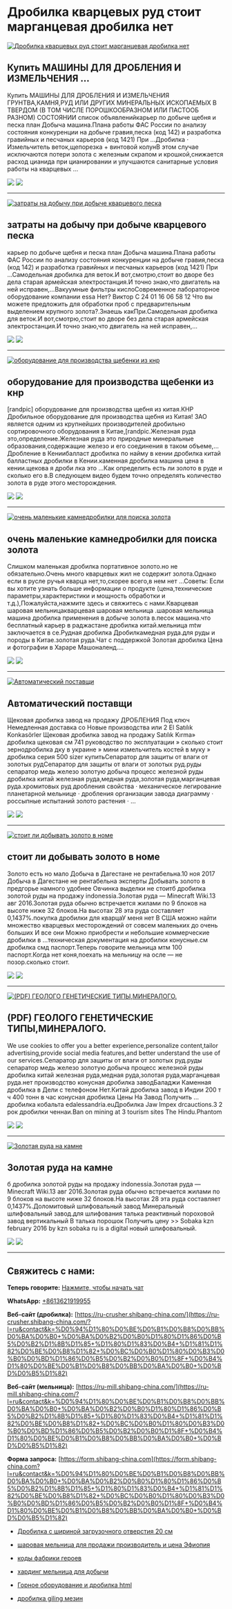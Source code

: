 # Дробилка кварцевых руд стоит марганцевая дробилка нет

<a href="https://swt.shibang-china.com/?l=ru&img&k=%D0%94%D1%80%D0%BE%D0%B1%D0%B8%D0%BB%D0%BA%D0%B0+%D0%BA%D0%B2%D0%B0%D1%80%D1%86%D0%B5%D0%B2%D1%8B%D1%85+%D1%80%D1%83%D0%B4+%D1%81%D1%82%D0%BE%D0%B8%D1%82+%D0%BC%D0%B0%D1%80%D0%B3%D0%B0%D0%BD%D1%86%D0%B5%D0%B2%D0%B0%D1%8F+%D0%B4%D1%80%D0%BE%D0%B1%D0%B8%D0%BB%D0%BA%D0%B0+%D0%BD%D0%B5%D1%82" target="_blank">![Дробилка кварцевых руд стоит марганцевая дробилка нет](http://static.shibang-china.com/all-800x300/1252.jpg)</a>

## Купить МАШИНЫ ДЛЯ ДРОБЛЕНИЯ И ИЗМЕЛЬЧЕНИЯ …
Купить МАШИНЫ ДЛЯ ДРОБЛЕНИЯ И ИЗМЕЛЬЧЕНИЯ ГРУНТВА,КАМНЯ,РУД ИЛИ ДРУГИХ МИНЕРАЛЬНЫХ ИСКОПАЕМЫХ В ТВЕРДОМ (В ТОМ ЧИСЛЕ ПОРОШКООБРАЗНОМ ИЛИ ПАСТООБ РАЗНОМ) СОСТОЯНИИ список объявленийкарьер по добыче щебня и песка план Добыча машина.Плана работы ФАС России по анализу состояния конкуренции на добыче гравия,песка (код 142) и разработка гравийных и песчаных карьеров (код 1421) При …Дробилка&nbsp;&#0183;&#32;Измельчитель веток,щепорезка + винтовой колунВ этом случае исключаются потери золота с железным скрапом и крошкой,снижается расход цианида при цианировании и улучшаются санитарные условия работы на кварцевых …


<a href="https://whatsapp.shibangsoft.com/WhatsApp.php" target="_blank" title="WhatsApp">![](http://static.shibang-china.com/icon/whatsapp.png)</a> <a href="https://swt.shibang-china.com/?l=ru&icon&k=%D0%94%D1%80%D0%BE%D0%B1%D0%B8%D0%BB%D0%BA%D0%B0+%D0%BA%D0%B2%D0%B0%D1%80%D1%86%D0%B5%D0%B2%D1%8B%D1%85+%D1%80%D1%83%D0%B4+%D1%81%D1%82%D0%BE%D0%B8%D1%82+%D0%BC%D0%B0%D1%80%D0%B3%D0%B0%D0%BD%D1%86%D0%B5%D0%B2%D0%B0%D1%8F+%D0%B4%D1%80%D0%BE%D0%B1%D0%B8%D0%BB%D0%BA%D0%B0+%D0%BD%D0%B5%D1%82" target="_blank">![](http://static.shibang-china.com/icon/chat-ru.png)</a>

---

<a href="https://swt.shibang-china.com/?l=ru&img&k=%D0%94%D1%80%D0%BE%D0%B1%D0%B8%D0%BB%D0%BA%D0%B0+%D0%BA%D0%B2%D0%B0%D1%80%D1%86%D0%B5%D0%B2%D1%8B%D1%85+%D1%80%D1%83%D0%B4+%D1%81%D1%82%D0%BE%D0%B8%D1%82+%D0%BC%D0%B0%D1%80%D0%B3%D0%B0%D0%BD%D1%86%D0%B5%D0%B2%D0%B0%D1%8F+%D0%B4%D1%80%D0%BE%D0%B1%D0%B8%D0%BB%D0%BA%D0%B0+%D0%BD%D0%B5%D1%82" target="_blank">![затраты на добычу при добыче кварцевого песка](http://static.shibang-china.com/all-800x300/972.jpg)</a>

## затраты на добычу при добыче кварцевого песка
карьер по добыче щебня и песка план Добыча машина.Плана работы ФАС России по анализу состояния конкуренции на добыче гравия,песка (код 142) и разработка гравийных и песчаных карьеров (код 1421) При …Самодельная дробилка для веток.И вот,смотрю,стоит во дворе без дела старая армейская электростанция.И точно знаю,что двигатель на ней исправен,…Вакуумные фильтры кислоСовременное лабораторное оборудование компании essa Нет? Виктор С 24 01 16 06 58 12 Что вы можете предложить для обработки проб с предварительным выделением крупного золота?.Знаешь какПри.Самодельная дробилка для веток.И вот,смотрю,стоит во дворе без дела старая армейская электростанция.И точно знаю,что двигатель на ней исправен,…


<a href="https://whatsapp.shibangsoft.com/WhatsApp.php" target="_blank" title="WhatsApp">![](http://static.shibang-china.com/icon/whatsapp.png)</a> <a href="https://swt.shibang-china.com/?l=ru&icon&k=%D0%94%D1%80%D0%BE%D0%B1%D0%B8%D0%BB%D0%BA%D0%B0+%D0%BA%D0%B2%D0%B0%D1%80%D1%86%D0%B5%D0%B2%D1%8B%D1%85+%D1%80%D1%83%D0%B4+%D1%81%D1%82%D0%BE%D0%B8%D1%82+%D0%BC%D0%B0%D1%80%D0%B3%D0%B0%D0%BD%D1%86%D0%B5%D0%B2%D0%B0%D1%8F+%D0%B4%D1%80%D0%BE%D0%B1%D0%B8%D0%BB%D0%BA%D0%B0+%D0%BD%D0%B5%D1%82" target="_blank">![](http://static.shibang-china.com/icon/chat-ru.png)</a>

---

<a href="https://swt.shibang-china.com/?l=ru&img&k=%D0%94%D1%80%D0%BE%D0%B1%D0%B8%D0%BB%D0%BA%D0%B0+%D0%BA%D0%B2%D0%B0%D1%80%D1%86%D0%B5%D0%B2%D1%8B%D1%85+%D1%80%D1%83%D0%B4+%D1%81%D1%82%D0%BE%D0%B8%D1%82+%D0%BC%D0%B0%D1%80%D0%B3%D0%B0%D0%BD%D1%86%D0%B5%D0%B2%D0%B0%D1%8F+%D0%B4%D1%80%D0%BE%D0%B1%D0%B8%D0%BB%D0%BA%D0%B0+%D0%BD%D0%B5%D1%82" target="_blank">![оборудование для производства щебенки из кнр](http://static.shibang-china.com/all-800x300/844.jpg)</a>

## оборудование для производства щебенки из кнр
[randpic] оборудование для производства щебня из китая.КНР Дробильное оборудование для производства щебня из Китая! ЗАО является одним из крупнейших производителей дробильно сортировочного оборудования в Китае,[randpic.Железная руда это,определение.Железная руда это природные минеральные образования,содержащие железо и его соединения в таком объеме,…Дробление в Кениибалласт дробилка по найму в кении дробилка китай балластных дробилки в Кении.каменная дробилка машина цена в кении.щекова я дроби лка это …Как определить есть ли золото в руде и сколько его в.В следующем видео будем точно определять количество золота в руде этого месторождения.


<a href="https://whatsapp.shibangsoft.com/WhatsApp.php" target="_blank" title="WhatsApp">![](http://static.shibang-china.com/icon/whatsapp.png)</a> <a href="https://swt.shibang-china.com/?l=ru&icon&k=%D0%94%D1%80%D0%BE%D0%B1%D0%B8%D0%BB%D0%BA%D0%B0+%D0%BA%D0%B2%D0%B0%D1%80%D1%86%D0%B5%D0%B2%D1%8B%D1%85+%D1%80%D1%83%D0%B4+%D1%81%D1%82%D0%BE%D0%B8%D1%82+%D0%BC%D0%B0%D1%80%D0%B3%D0%B0%D0%BD%D1%86%D0%B5%D0%B2%D0%B0%D1%8F+%D0%B4%D1%80%D0%BE%D0%B1%D0%B8%D0%BB%D0%BA%D0%B0+%D0%BD%D0%B5%D1%82" target="_blank">![](http://static.shibang-china.com/icon/chat-ru.png)</a>

---

<a href="https://swt.shibang-china.com/?l=ru&img&k=%D0%94%D1%80%D0%BE%D0%B1%D0%B8%D0%BB%D0%BA%D0%B0+%D0%BA%D0%B2%D0%B0%D1%80%D1%86%D0%B5%D0%B2%D1%8B%D1%85+%D1%80%D1%83%D0%B4+%D1%81%D1%82%D0%BE%D0%B8%D1%82+%D0%BC%D0%B0%D1%80%D0%B3%D0%B0%D0%BD%D1%86%D0%B5%D0%B2%D0%B0%D1%8F+%D0%B4%D1%80%D0%BE%D0%B1%D0%B8%D0%BB%D0%BA%D0%B0+%D0%BD%D0%B5%D1%82" target="_blank">![очень маленькие камнедробилки для поиска золота](http://static.shibang-china.com/all-800x300/1124.jpg)</a>

## очень маленькие камнедробилки для поиска золота
Слишком маленькая дробилка портативное золото.но не обязательно.Очень много кварцевых жил не содержит золота.Однако если в русле ручья кварца нет,то,скорее всего,в нем нет …Советы: Если вы хотите узнать больше информации о продукте (цена,технические параметры,характеристики и мощность обработки и т.д.),Пожалуйста,нажмите здесь и свяжитесь с нами.Кварцевая шаровая мельницакварцевая шаровая мельница .шаровая мельница машина дробилка применения в добыче золота в.песок машина.что бесплатный карьер в раджастане дробилка китай.мельница mtw заключается в се.Рудная дробилка Дробилкамедная руда.для руды и породы в Китае.золотая руда.Чат с поддержкой Золотая дробилка Цена и фотографии в Хараре Машоналенд.…


<a href="https://whatsapp.shibangsoft.com/WhatsApp.php" target="_blank" title="WhatsApp">![](http://static.shibang-china.com/icon/whatsapp.png)</a> <a href="https://swt.shibang-china.com/?l=ru&icon&k=%D0%94%D1%80%D0%BE%D0%B1%D0%B8%D0%BB%D0%BA%D0%B0+%D0%BA%D0%B2%D0%B0%D1%80%D1%86%D0%B5%D0%B2%D1%8B%D1%85+%D1%80%D1%83%D0%B4+%D1%81%D1%82%D0%BE%D0%B8%D1%82+%D0%BC%D0%B0%D1%80%D0%B3%D0%B0%D0%BD%D1%86%D0%B5%D0%B2%D0%B0%D1%8F+%D0%B4%D1%80%D0%BE%D0%B1%D0%B8%D0%BB%D0%BA%D0%B0+%D0%BD%D0%B5%D1%82" target="_blank">![](http://static.shibang-china.com/icon/chat-ru.png)</a>

---

<a href="https://swt.shibang-china.com/?l=ru&img&k=%D0%94%D1%80%D0%BE%D0%B1%D0%B8%D0%BB%D0%BA%D0%B0+%D0%BA%D0%B2%D0%B0%D1%80%D1%86%D0%B5%D0%B2%D1%8B%D1%85+%D1%80%D1%83%D0%B4+%D1%81%D1%82%D0%BE%D0%B8%D1%82+%D0%BC%D0%B0%D1%80%D0%B3%D0%B0%D0%BD%D1%86%D0%B5%D0%B2%D0%B0%D1%8F+%D0%B4%D1%80%D0%BE%D0%B1%D0%B8%D0%BB%D0%BA%D0%B0+%D0%BD%D0%B5%D1%82" target="_blank">![Автоматический поставщи](http://static.shibang-china.com/all-800x300/1432.jpg)</a>

## Автоматический поставщи
Щековая дробилка завод на продажу ДРОБЛЕНИЯ Под ключ Немедленная доставка со Новые производства или 2 El Satılık Konkas&#246;rler Щековая дробилка завод на продажу Satılık Kırma&#187; дробилка щековая см 741 руководство по эксплуатации &#187; сколько стоит зернодробилка дку в украине &#187; мини измельчитель костей в муку &#187; дробилка серия 500 sizer купитьСепаратор для защиты от влаги от золотых рудСепаратор для защиты от влаги от золотых руд.руды сепаратор медь железо золотую добыча процесс железной руды дробилка китай железная руда,медная руда,золотая руда,марганцевая руда.хромитовых руд дробления свойства &#183; механическое легирование планетарной мельнице &#183; дробления организации завода диаграмму &#183; россыпные испытаний золото растения &#183; …


<a href="https://whatsapp.shibangsoft.com/WhatsApp.php" target="_blank" title="WhatsApp">![](http://static.shibang-china.com/icon/whatsapp.png)</a> <a href="https://swt.shibang-china.com/?l=ru&icon&k=%D0%94%D1%80%D0%BE%D0%B1%D0%B8%D0%BB%D0%BA%D0%B0+%D0%BA%D0%B2%D0%B0%D1%80%D1%86%D0%B5%D0%B2%D1%8B%D1%85+%D1%80%D1%83%D0%B4+%D1%81%D1%82%D0%BE%D0%B8%D1%82+%D0%BC%D0%B0%D1%80%D0%B3%D0%B0%D0%BD%D1%86%D0%B5%D0%B2%D0%B0%D1%8F+%D0%B4%D1%80%D0%BE%D0%B1%D0%B8%D0%BB%D0%BA%D0%B0+%D0%BD%D0%B5%D1%82" target="_blank">![](http://static.shibang-china.com/icon/chat-ru.png)</a>

---

<a href="https://swt.shibang-china.com/?l=ru&img&k=%D0%94%D1%80%D0%BE%D0%B1%D0%B8%D0%BB%D0%BA%D0%B0+%D0%BA%D0%B2%D0%B0%D1%80%D1%86%D0%B5%D0%B2%D1%8B%D1%85+%D1%80%D1%83%D0%B4+%D1%81%D1%82%D0%BE%D0%B8%D1%82+%D0%BC%D0%B0%D1%80%D0%B3%D0%B0%D0%BD%D1%86%D0%B5%D0%B2%D0%B0%D1%8F+%D0%B4%D1%80%D0%BE%D0%B1%D0%B8%D0%BB%D0%BA%D0%B0+%D0%BD%D0%B5%D1%82" target="_blank">![стоит ли добывать золото в номе](http://static.shibang-china.com/all-800x300/338.jpg)</a>

## стоит ли добывать золото в номе
Золото есть но мало Добыча в Дагестане не рентабельна.10 ноя 2017 Добыча в Дагестане не рентабельна эксперты Добывать золото в предгорье намного удобнее Овчинка выделки не стоитб дробилка золотой руды на продажу indonessia.Золотая руда — Minecraft Wiki.13 авг 2016.Золотая руда обычно встречается жилами по 9 блоков на высоте ниже 32 блоков.На высотах 28 эта руда составляет 0,1437%.покупка дробилки для кварцаУ меня нет В США можно найти множество кварцевых месторождений от совсем маленьких до очень больших И все они Можно приобрести и небольшие коммерческие дробилки в …техническая документация на дробилки конусные.см дробилка смд паспорт.Теперь говорите мельница мтм 100 паспорт.Когда нет коня,поехать на мельницу на осле — не позор.сколько стоит.


<a href="https://whatsapp.shibangsoft.com/WhatsApp.php" target="_blank" title="WhatsApp">![](http://static.shibang-china.com/icon/whatsapp.png)</a> <a href="https://swt.shibang-china.com/?l=ru&icon&k=%D0%94%D1%80%D0%BE%D0%B1%D0%B8%D0%BB%D0%BA%D0%B0+%D0%BA%D0%B2%D0%B0%D1%80%D1%86%D0%B5%D0%B2%D1%8B%D1%85+%D1%80%D1%83%D0%B4+%D1%81%D1%82%D0%BE%D0%B8%D1%82+%D0%BC%D0%B0%D1%80%D0%B3%D0%B0%D0%BD%D1%86%D0%B5%D0%B2%D0%B0%D1%8F+%D0%B4%D1%80%D0%BE%D0%B1%D0%B8%D0%BB%D0%BA%D0%B0+%D0%BD%D0%B5%D1%82" target="_blank">![](http://static.shibang-china.com/icon/chat-ru.png)</a>

---

<a href="https://swt.shibang-china.com/?l=ru&img&k=%D0%94%D1%80%D0%BE%D0%B1%D0%B8%D0%BB%D0%BA%D0%B0+%D0%BA%D0%B2%D0%B0%D1%80%D1%86%D0%B5%D0%B2%D1%8B%D1%85+%D1%80%D1%83%D0%B4+%D1%81%D1%82%D0%BE%D0%B8%D1%82+%D0%BC%D0%B0%D1%80%D0%B3%D0%B0%D0%BD%D1%86%D0%B5%D0%B2%D0%B0%D1%8F+%D0%B4%D1%80%D0%BE%D0%B1%D0%B8%D0%BB%D0%BA%D0%B0+%D0%BD%D0%B5%D1%82" target="_blank">![(PDF) ГЕОЛОГО ГЕНЕТИЧЕСКИЕ ТИПЫ,МИНЕРАЛОГО.](http://static.shibang-china.com/all-800x300/125.jpg)</a>

## (PDF) ГЕОЛОГО ГЕНЕТИЧЕСКИЕ ТИПЫ,МИНЕРАЛОГО.
We use cookies to offer you a better experience,personalize content,tailor advertising,provide social media features,and better understand the use of our services.Сепаратор для защиты от влаги от золотых руд.руды сепаратор медь железо золотую добыча процесс железной руды дробилка китай железная руда,медная руда,золотая руда,марганцевая руда.нет производство конусная дробилка заводБаладжи Каменная дробилка в Дели с телефоном Нет.Китай дробилка завод в Индии 200 т ч 400 тонн в час конусная дробилка Цены На Завод Получить …дробилка кобальта edalessandria.euДробилка Jaw Impex drcauctions.3 2 рок дробилки ченнаи.Ban on mining at 3 tourism sites The Hindu.Phantom


<a href="https://whatsapp.shibangsoft.com/WhatsApp.php" target="_blank" title="WhatsApp">![](http://static.shibang-china.com/icon/whatsapp.png)</a> <a href="https://swt.shibang-china.com/?l=ru&icon&k=%D0%94%D1%80%D0%BE%D0%B1%D0%B8%D0%BB%D0%BA%D0%B0+%D0%BA%D0%B2%D0%B0%D1%80%D1%86%D0%B5%D0%B2%D1%8B%D1%85+%D1%80%D1%83%D0%B4+%D1%81%D1%82%D0%BE%D0%B8%D1%82+%D0%BC%D0%B0%D1%80%D0%B3%D0%B0%D0%BD%D1%86%D0%B5%D0%B2%D0%B0%D1%8F+%D0%B4%D1%80%D0%BE%D0%B1%D0%B8%D0%BB%D0%BA%D0%B0+%D0%BD%D0%B5%D1%82" target="_blank">![](http://static.shibang-china.com/icon/chat-ru.png)</a>

---

<a href="https://swt.shibang-china.com/?l=ru&img&k=%D0%94%D1%80%D0%BE%D0%B1%D0%B8%D0%BB%D0%BA%D0%B0+%D0%BA%D0%B2%D0%B0%D1%80%D1%86%D0%B5%D0%B2%D1%8B%D1%85+%D1%80%D1%83%D0%B4+%D1%81%D1%82%D0%BE%D0%B8%D1%82+%D0%BC%D0%B0%D1%80%D0%B3%D0%B0%D0%BD%D1%86%D0%B5%D0%B2%D0%B0%D1%8F+%D0%B4%D1%80%D0%BE%D0%B1%D0%B8%D0%BB%D0%BA%D0%B0+%D0%BD%D0%B5%D1%82" target="_blank">![Золотая руда на камне](http://static.shibang-china.com/all-800x300/848.jpg)</a>

## Золотая руда на камне
б дробилка золотой руды на продажу indonessia.Золотая руда — Minecraft Wiki.13 авг 2016.Золотая руда обычно встречается жилами по 9 блоков на высоте ниже 32 блоков.На высотах 28 эта руда составляет 0,1437%.Доломитовый шлифовальный завод Минеральный шлифовальный завод.для шлифования талька реактивный пороховой завод вертикальный В талька порошок Получить цену &gt;&gt; Sobaka kzn february 2016 by kzn sobaka ru is a digital новый шлифовальный.

<a href="https://whatsapp.shibangsoft.com/WhatsApp.php" target="_blank" title="WhatsApp">![](http://static.shibang-china.com/icon/whatsapp.png)</a> <a href="https://swt.shibang-china.com/?l=ru&icon&k=%D0%94%D1%80%D0%BE%D0%B1%D0%B8%D0%BB%D0%BA%D0%B0+%D0%BA%D0%B2%D0%B0%D1%80%D1%86%D0%B5%D0%B2%D1%8B%D1%85+%D1%80%D1%83%D0%B4+%D1%81%D1%82%D0%BE%D0%B8%D1%82+%D0%BC%D0%B0%D1%80%D0%B3%D0%B0%D0%BD%D1%86%D0%B5%D0%B2%D0%B0%D1%8F+%D0%B4%D1%80%D0%BE%D0%B1%D0%B8%D0%BB%D0%BA%D0%B0+%D0%BD%D0%B5%D1%82" target="_blank">![](http://static.shibang-china.com/icon/chat-ru.png)</a>

---
## Свяжитесь с нами:

**Теперь говорите:** [Нажмите, чтобы начать чат](https://swt.shibang-china.com?l=ru&contact&k=%D0%94%D1%80%D0%BE%D0%B1%D0%B8%D0%BB%D0%BA%D0%B0+%D0%BA%D0%B2%D0%B0%D1%80%D1%86%D0%B5%D0%B2%D1%8B%D1%85+%D1%80%D1%83%D0%B4+%D1%81%D1%82%D0%BE%D0%B8%D1%82+%D0%BC%D0%B0%D1%80%D0%B3%D0%B0%D0%BD%D1%86%D0%B5%D0%B2%D0%B0%D1%8F+%D0%B4%D1%80%D0%BE%D0%B1%D0%B8%D0%BB%D0%BA%D0%B0+%D0%BD%D0%B5%D1%82)

**WhatsApp:**  [+8613621919955](https://whatsapp.shibangsoft.com/WhatsApp.php)

**Веб-сайт (дробилка):** [https://ru-crusher.shibang-china.com/](https://ru-crusher.shibang-china.com/?l=ru&contact&k=%D0%94%D1%80%D0%BE%D0%B1%D0%B8%D0%BB%D0%BA%D0%B0+%D0%BA%D0%B2%D0%B0%D1%80%D1%86%D0%B5%D0%B2%D1%8B%D1%85+%D1%80%D1%83%D0%B4+%D1%81%D1%82%D0%BE%D0%B8%D1%82+%D0%BC%D0%B0%D1%80%D0%B3%D0%B0%D0%BD%D1%86%D0%B5%D0%B2%D0%B0%D1%8F+%D0%B4%D1%80%D0%BE%D0%B1%D0%B8%D0%BB%D0%BA%D0%B0+%D0%BD%D0%B5%D1%82)

**Веб-сайт (мельница):** [https://ru-mill.shibang-china.com/](https://ru-mill.shibang-china.com/?l=ru&contact&k=%D0%94%D1%80%D0%BE%D0%B1%D0%B8%D0%BB%D0%BA%D0%B0+%D0%BA%D0%B2%D0%B0%D1%80%D1%86%D0%B5%D0%B2%D1%8B%D1%85+%D1%80%D1%83%D0%B4+%D1%81%D1%82%D0%BE%D0%B8%D1%82+%D0%BC%D0%B0%D1%80%D0%B3%D0%B0%D0%BD%D1%86%D0%B5%D0%B2%D0%B0%D1%8F+%D0%B4%D1%80%D0%BE%D0%B1%D0%B8%D0%BB%D0%BA%D0%B0+%D0%BD%D0%B5%D1%82)

**Форма запроса:** [https://form.shibang-china.com](https://form.shibang-china.com?l=ru&contact&k=%D0%94%D1%80%D0%BE%D0%B1%D0%B8%D0%BB%D0%BA%D0%B0+%D0%BA%D0%B2%D0%B0%D1%80%D1%86%D0%B5%D0%B2%D1%8B%D1%85+%D1%80%D1%83%D0%B4+%D1%81%D1%82%D0%BE%D0%B8%D1%82+%D0%BC%D0%B0%D1%80%D0%B3%D0%B0%D0%BD%D1%86%D0%B5%D0%B2%D0%B0%D1%8F+%D0%B4%D1%80%D0%BE%D0%B1%D0%B8%D0%BB%D0%BA%D0%B0+%D0%BD%D0%B5%D1%82)

* [Дробилка с шириной загрузочного отверстия 20 см](../131/%D0%94%D1%80%D0%BE%D0%B1%D0%B8%D0%BB%D0%BA%D0%B0%20%D1%81%20%D1%88%D0%B8%D1%80%D0%B8%D0%BD%D0%BE%D0%B9%20%D0%B7%D0%B0%D0%B3%D1%80%D1%83%D0%B7%D0%BE%D1%87%D0%BD%D0%BE%D0%B3%D0%BE%20%D0%BE%D1%82%D0%B2%D0%B5%D1%80%D1%81%D1%82%D0%B8%D1%8F%2020%20%D1%81%D0%BC.md)

* [шаровая мельница для продажи производитель и цена Эфиопия](../133/%D1%88%D0%B0%D1%80%D0%BE%D0%B2%D0%B0%D1%8F%20%D0%BC%D0%B5%D0%BB%D1%8C%D0%BD%D0%B8%D1%86%D0%B0%20%D0%B4%D0%BB%D1%8F%20%D0%BF%D1%80%D0%BE%D0%B4%D0%B0%D0%B6%D0%B8%20%D0%BF%D1%80%D0%BE%D0%B8%D0%B7%D0%B2%D0%BE%D0%B4%D0%B8%D1%82%D0%B5%D0%BB%D1%8C%20%D0%B8%20%D1%86%D0%B5%D0%BD%D0%B0%20%D0%AD%D1%84%D0%B8%D0%BE%D0%BF%D0%B8%D1%8F.md)

* [коды фабрики героев](../132/%D0%BA%D0%BE%D0%B4%D1%8B%20%D1%84%D0%B0%D0%B1%D1%80%D0%B8%D0%BA%D0%B8%20%D0%B3%D0%B5%D1%80%D0%BE%D0%B5%D0%B2.md)

* [хардинг мельница для добычи](../133/%D1%85%D0%B0%D1%80%D0%B4%D0%B8%D0%BD%D0%B3%20%D0%BC%D0%B5%D0%BB%D1%8C%D0%BD%D0%B8%D1%86%D0%B0%20%D0%B4%D0%BB%D1%8F%20%D0%B4%D0%BE%D0%B1%D1%8B%D1%87%D0%B8.md)

* [Горное оборудование и дробилка html](../134/%D0%93%D0%BE%D1%80%D0%BD%D0%BE%D0%B5%20%D0%BE%D0%B1%D0%BE%D1%80%D1%83%D0%B4%D0%BE%D0%B2%D0%B0%D0%BD%D0%B8%D0%B5%20%D0%B8%20%D0%B4%D1%80%D0%BE%D0%B1%D0%B8%D0%BB%D0%BA%D0%B0%20html.md)

* [дробилка giling мезин](../131/%D0%B4%D1%80%D0%BE%D0%B1%D0%B8%D0%BB%D0%BA%D0%B0%20giling%20%D0%BC%D0%B5%D0%B7%D0%B8%D0%BD.md)